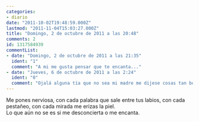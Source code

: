 ```yaml
---
categories:
- diario
date: "2011-10-02T19:48:59.000Z"
lastmod: "2011-11-04T15:03:27.000Z"
title: "Domingo, 2 de octubre de 2011 a las 20:48"
comments: 2
id: 1317584939
commentList:
- date: "Domingo, 2 de octubre de 2011 a las 21:35"
  ident: "1"
  comment: "A mi me gusta pensar que te encanta..."
- date: "Jueves, 6 de octubre de 2011 a las 2:24"
  ident: "0"
  comment: "Ojalá alguna tía que no sea mi madre me dijese cosas tan bonitas alguna vez xD"
---
```


Me pones nerviosa, con cada palabra que sale entre tus labios, con cada pestañeo, con cada mirada me erizas la piel.  
Lo que aún no se es si me desconcierta o me encanta.